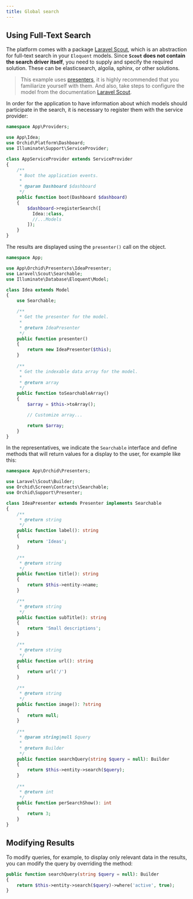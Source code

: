 ```yaml
---
title: Global search
---
```


## Using Full-Text Search

The platform comes with a package [Laravel Scout](https://github.com/laravel/scout), which is an abstraction for full-text search in your `Eloquent` models. 
Since **`Scout` does not contain the search driver itself**, you need to supply and specify the required solution. These can be elasticsearch, algolia, sphinx, or other solutions.

> This example uses [presenters](/en/docs/presenters), it is highly recommended that you familiarize yourself with them. And also, take steps to configure the model from the documentation [Laravel Scout](https://github.com/laravel/scout).

In order for the application to have information about which models should participate in the search, it is necessary to register them with the service provider:


```php
namespace App\Providers;

use App\Idea;
use Orchid\Platform\Dashboard;
use Illuminate\Support\ServiceProvider;

class AppServiceProvider extends ServiceProvider
{
    /**
     * Boot the application events.
     *
     * @param Dashboard $dashboard
     */
    public function boot(Dashboard $dashboard)
    {
        $dashboard->registerSearch([
          Idea::class,
          //...Models
        ]);
    }
}
```

The results are displayed using the `presenter()` call on the object.

```php
namespace App;

use App\Orchid\Presenters\IdeaPresenter;
use Laravel\Scout\Searchable;
use Illuminate\Database\Eloquent\Model;

class Idea extends Model
{
    use Searchable;

    /**
     * Get the presenter for the model.
     *
     * @return IdeaPresenter
     */
    public function presenter()
    {
        return new IdeaPresenter($this);
    }
    
    /**
     * Get the indexable data array for the model.
     *
     * @return array
     */
    public function toSearchableArray()
    {
        $array = $this->toArray();

        // Customize array...

        return $array;
    }
}
```

In the representatives, we indicate the `Searchable` interface and define methods that will return values for a display to the user, for example like this:


```php
namespace App\Orchid\Presenters;

use Laravel\Scout\Builder;
use Orchid\Screen\Contracts\Searchable;
use Orchid\Support\Presenter;

class IdeaPresenter extends Presenter implements Searchable
{
    /**
     * @return string
     */
    public function label(): string
    {
        return 'Ideas';
    }

    /**
     * @return string
     */
    public function title(): string
    {
        return $this->entity->name;
    }

    /**
     * @return string
     */
    public function subTitle(): string
    {
        return 'Small descriptions';
    }

    /**
     * @return string
     */
    public function url(): string
    {
        return url('/')
    }

    /**
     * @return string
     */
    public function image(): ?string
    {
        return null;
    }
    
    /**
     * @param string|null $query
     *
     * @return Builder
     */
    public function searchQuery(string $query = null): Builder
    {
        return $this->entity->search($query);
    }
    
    /**
     * @return int
     */
    public function perSearchShow(): int
    {
        return 3;
    }
}
```


## Modifying Results

To modify queries, for example, to display only relevant data in the results, you can modify the query by overriding the method:


```php
public function searchQuery(string $query = null): Builder
{
    return $this->entity->search($query)->where('active', true);
}
```
